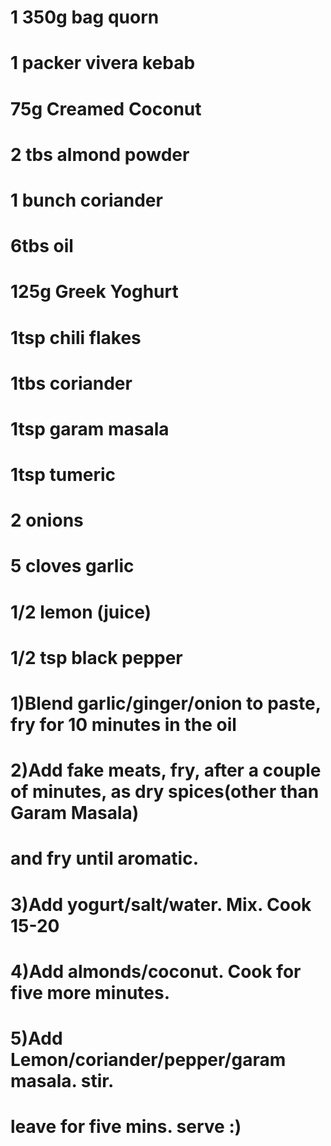 # 1 350g bag quorn
# 1 packer vivera kebab
# 75g Creamed Coconut
# 2 tbs almond powder
# 1 bunch coriander
# 6tbs oil
# 125g Greek Yoghurt
# 1tsp chili flakes
# 1tbs coriander
# 1tsp garam masala
# 1tsp tumeric
# 2 onions
# 5 cloves garlic
# 1/2 lemon (juice)
# 1/2 tsp black pepper

# 1)Blend garlic/ginger/onion to paste, fry for 10 minutes in the oil
# 2)Add fake meats, fry, after a couple of minutes, as dry spices(other than Garam Masala)
# and fry until aromatic.
# 3)Add yogurt/salt/water.  Mix.  Cook 15-20
# 4)Add almonds/coconut.  Cook for five more minutes.
# 5)Add Lemon/coriander/pepper/garam masala.  stir.
# leave for five mins. serve :)
